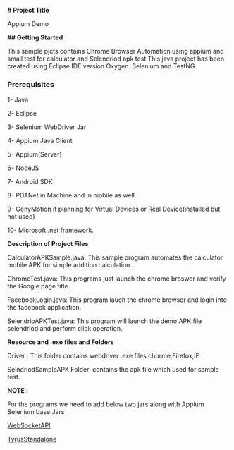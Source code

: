 ﻿﻿﻿﻿**﻿﻿﻿﻿﻿﻿﻿﻿﻿﻿# Project Title**

Appium Demo

**## Getting Started**

This sample pjcts  contains Chrome Browser Automation using appium and small test for calculator and Selendriod apk test 
This  java project has been created using Eclipse IDE  version Oxygen. Selenium and TestNG 

### Prerequisites

1-  Java

2- Eclipse

3- Selenium WebDriver Jar 

4- Appium Java Client

5- Appium(Server)

6- NodeJS

7- Android SDK

8- PDANet in Machine and in mobile as well.

9- GenyMotion if planning for Virtual Devices or Real Device(installed but not used)

10- Microsoft .net framework.



**Description of Project Files**


CalculatorAPKSample.java:    This sample program automates the calculator mobile APK for simple addition calculation.

ChromeTest.java:   This programs just launch the chrome broswer and verify the Google page title.

FacebookLogin.java:   This program lauch the chrome browser and login into the facebook application.

SelendrioAPKTest.java: This program will launch the demo APK file selendriod and perform click operation.


**Resource and .exe files and Folders**


Driver :   This folder contains webdriver .exe files chorme,Firefox,IE

SelndriodSampleAPK Folder: contains the apk file which used for sample test.

**NOTE :**

For the programs we need to add below two jars along with Appium Selenium base Jars 

[WebSocketAPI](https://jar-download.com/explore-java-source-code.php?a=javax.websocket-client-api&g=javax.websocket&v=1.1&downloadable=1)


[TyrusStandalone](https://jar-download.com/explore-java-source-code.php?a=tyrus-standalone-client&g=org.glassfish.tyrus.bundles&v=1.9&downloadable=1)













